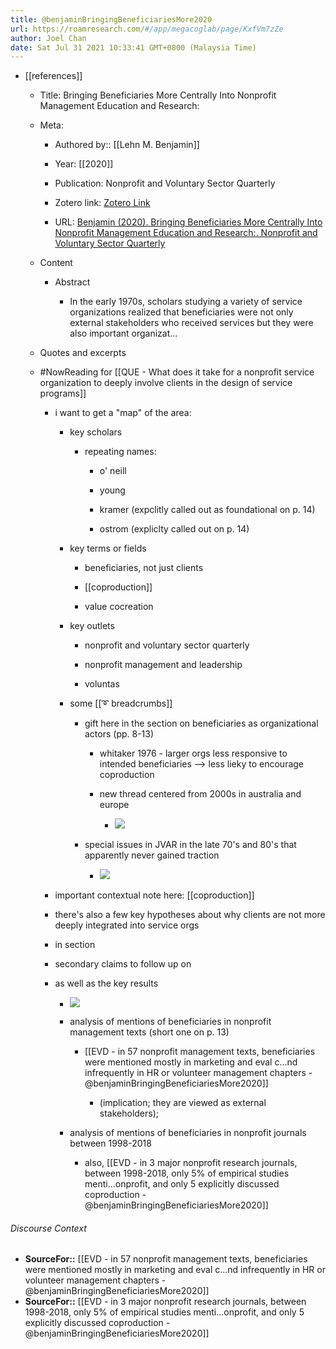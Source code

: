 ```yaml
---
title: @benjaminBringingBeneficiariesMore2020
url: https://roamresearch.com/#/app/megacoglab/page/KxfVm7zZe
author: Joel Chan
date: Sat Jul 31 2021 10:33:41 GMT+0800 (Malaysia Time)
---
```


- [[references]]

    - Title: Bringing Beneficiaries More Centrally Into Nonprofit Management Education and Research:

    - Meta:

        - Authored by:: [[Lehn M. Benjamin]]

        - Year: [[2020]]

        - Publication: Nonprofit and Voluntary Sector Quarterly

        - Zotero link: [Zotero Link](zotero://select/items/7_Y86YR93E)

        - URL: [Benjamin (2020). Bringing Beneficiaries More Centrally Into Nonprofit Management Education and Research:. Nonprofit and Voluntary Sector Quarterly](https://journals.sagepub.com/doi/suppl/10.1177/0899764020918662)

    - Content

        - Abstract

            - In the early 1970s, scholars studying a variety of service organizations realized that beneficiaries were not only external stakeholders who received services but they were also important organizat...

    - Quotes and excerpts

    - #NowReading for [[QUE - What does it take for a nonprofit service organization to deeply involve clients in the design of service programs]]

        - i want to get a "map" of the area:

            - key scholars

                - repeating names:

                    - o' neill

                    - young

                    - kramer (expclitly called out as foundational on p. 14)

                    - ostrom (expliclty called out on p. 14)

            - key terms or fields

                - beneficiaries, not just clients

                - [[coproduction]]

                - value cocreation

            - key outlets

                - nonprofit and voluntary sector quarterly

                - nonprofit management and leadership

                - voluntas

            - some [[➰ breadcrumbs]]

                - gift here in the section on beneficiaries as organizational actors (pp. 8-13)

                    - whitaker 1976 - larger orgs less responsive to intended beneficiaries --> less lieky to encourage coproduction

                    - new thread centered from 2000s in australia and europe

                        - ![](https://firebasestorage.googleapis.com/v0/b/firescript-577a2.appspot.com/o/imgs%2Fapp%2Fmegacoglab%2F0QYune5OWB.png?alt=media&token=9c5232e6-a04e-460a-b06f-da4844818428)

                - special issues in JVAR in the late 70's and 80's that apparently never gained traction

                    - ![](https://firebasestorage.googleapis.com/v0/b/firescript-577a2.appspot.com/o/imgs%2Fapp%2Fmegacoglab%2FqfmBkNL8Xx.png?alt=media&token=727c7f2a-c2d6-408e-8469-1a2c46fc3877)

        - important contextual note here: [[coproduction]]

        - there's also a few key hypotheses about why clients are not more deeply integrated into service orgs

        - in section

        - secondary claims to follow up on

        - as well as the key results

            - ![](https://firebasestorage.googleapis.com/v0/b/firescript-577a2.appspot.com/o/imgs%2Fapp%2Fmegacoglab%2Fq1JNTJ9tCA.png?alt=media&token=345bfa66-9b5d-40a3-a8e0-7359330d79fc)

            - analysis of mentions of beneficiaries in nonprofit management texts (short one on p. 13)

                - [[EVD - in 57 nonprofit management texts, beneficiaries were mentioned mostly in marketing and eval c...nd infrequently in HR or volunteer management chapters - @benjaminBringingBeneficiariesMore2020]]

                    - (implication; they are viewed as external stakeholders);

            - analysis of mentions of beneficiaries in nonprofit journals between 1998-2018

                - also, [[EVD - in 3 major nonprofit research journals, between 1998-2018, only 5% of empirical studies menti...onprofit, and only 5 explicitly discussed coproduction - @benjaminBringingBeneficiariesMore2020]]

###### Discourse Context

- **SourceFor::** [[EVD - in 57 nonprofit management texts, beneficiaries were mentioned mostly in marketing and eval c...nd infrequently in HR or volunteer management chapters - @benjaminBringingBeneficiariesMore2020]]
- **SourceFor::** [[EVD - in 3 major nonprofit research journals, between 1998-2018, only 5% of empirical studies menti...onprofit, and only 5 explicitly discussed coproduction - @benjaminBringingBeneficiariesMore2020]]
